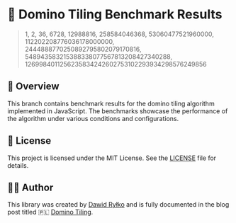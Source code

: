 # 🎲 Domino Tiling Benchmark Results

> 1, 2, 36, 6728, 12988816, 258584046368, 53060477521960000, 112202208776036178000000, 2444888770250892795802079170816, 548943583215388338077567813208427340288, 1269984011256235834242602753102293934298576249856

## 📖 Overview

This branch contains benchmark results for the domino tiling algorithm implemented in JavaScript. The benchmarks showcase the performance of the algorithm under various conditions and configurations.

## 📜 License

This project is licensed under the MIT License. See the [LICENSE](https://github.com/dawidrylko/domino-tiling/blob/master/LICENSE) file for details.

## 👨‍💻 Author

This library was created by [Dawid Ryłko](https://dawidrylko.com) and is fully documented in the blog post titled 🇵🇱 [Domino Tiling](https://dawidrylko.com/domino-tiling/).
